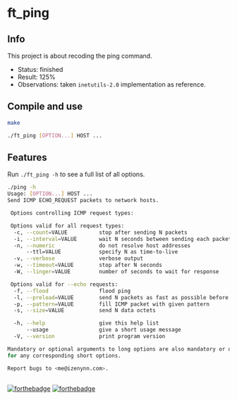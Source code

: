 # ft_ping

## Info

This project is about recoding the ping command.

- Status: finished
- Result: 125%
- Observations: taken `inetutils-2.0` implementation as reference.

## Compile and use

```bash
make
```

```bash
./ft_ping [OPTION...] HOST ...
```

## Features

Run `./ft_ping -h` to see a full list of all options.

```bash
./ping -h
Usage: [OPTION...] HOST ...
Send ICMP ECHO_REQUEST packets to network hosts.

 Options controlling ICMP request types:

 Options valid for all request types:
  -c, --count=VALUE          stop after sending N packets
  -i, --interval=VALUE       wait N seconds between sending each packet
  -n, --numeric              do not resolve host addresses
      --ttl=VALUE            specify N as time-to-live
  -v, --verbose              verbose output
  -w, --timeout=VALUE        stop after N seconds
  -W, --linger=VALUE         number of seconds to wait for response

 Options valid for --echo requests:
  -f, --flood                flood ping
  -l, --preload=VALUE        send N packets as fast as possible before falling into normal made of behavior
  -p, --pattern=VALUE        fill ICMP packet with given pattern
  -s, --size=VALUE           send N data octets

  -h, --help                 give this help list
      --usage                give a short usage message
  -V, --version              print program version

Mandatory or optional arguments to long options are also mandatory or optional
for any corresponding short options.

Report bugs to <me@izenynn.com>.
```

##
[![forthebadge](https://forthebadge.com/images/badges/made-with-c.svg)](https://forthebadge.com)
[![forthebadge](https://forthebadge.com/images/badges/for-you.svg)](https://forthebadge.com)
